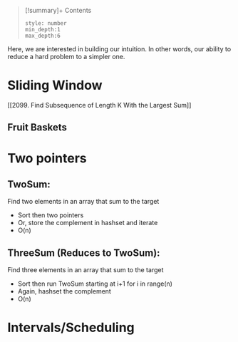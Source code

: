 >[!summary]+ Contents
>```toc
>style: number
>min_depth:1
>max_depth:6
>```

Here, we are interested in building our intuition. In other words, our ability to reduce a hard problem to a simpler one. 

# Sliding Window
[[2099. Find Subsequence of Length K With the Largest Sum]]
## Fruit Baskets





# Two pointers
## TwoSum: 
Find two elements in an array that sum to the target
- Sort then two pointers
- Or, store the complement in hashset and iterate
- O(n)
## ThreeSum (Reduces to TwoSum): 
Find three elements in an array that sum to the target
- Sort then run TwoSum starting at i+1 for i in range(n)
- Again, hashset the complement
- O(n)


# Intervals/Scheduling





